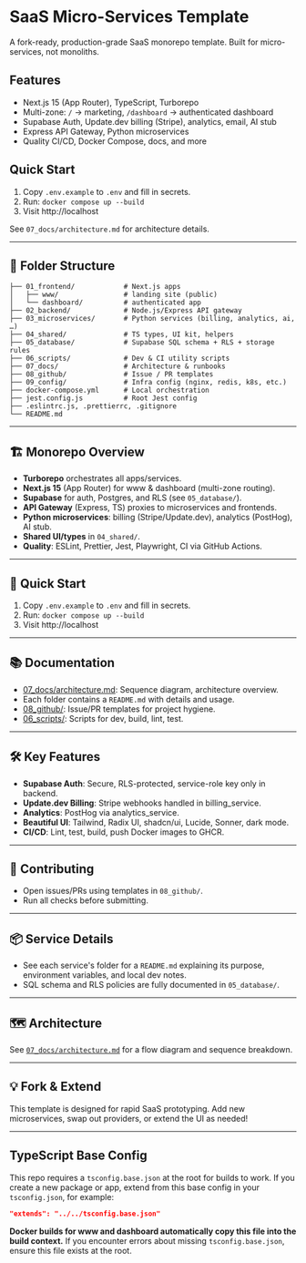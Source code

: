 # SaaS Micro-Services Template

A fork-ready, production-grade SaaS monorepo template. Built for micro-services, not monoliths.

## Features
- Next.js 15 (App Router), TypeScript, Turborepo
- Multi-zone: `/` → marketing, `/dashboard` → authenticated dashboard
- Supabase Auth, Update.dev billing (Stripe), analytics, email, AI stub
- Express API Gateway, Python microservices
- Quality CI/CD, Docker Compose, docs, and more

## Quick Start
1. Copy `.env.example` to `.env` and fill in secrets.
2. Run: `docker compose up --build`
3. Visit http://localhost

See `07_docs/architecture.md` for architecture details.

---

## 📁 Folder Structure

```
├── 01_frontend/            # Next.js apps
│   ├── www/                # landing site (public)
│   └── dashboard/          # authenticated app
├── 02_backend/             # Node.js/Express API gateway
├── 03_microservices/       # Python services (billing, analytics, ai, …)
├── 04_shared/              # TS types, UI kit, helpers
├── 05_database/            # Supabase SQL schema + RLS + storage rules
├── 06_scripts/             # Dev & CI utility scripts
├── 07_docs/                # Architecture & runbooks
├── 08_github/              # Issue / PR templates
├── 09_config/              # Infra config (nginx, redis, k8s, etc.)
├── docker-compose.yml      # Local orchestration
├── jest.config.js          # Root Jest config
├── .eslintrc.js, .prettierrc, .gitignore
└── README.md
```

---

## 🏗️ Monorepo Overview
- **Turborepo** orchestrates all apps/services.
- **Next.js 15** (App Router) for www & dashboard (multi-zone routing).
- **Supabase** for auth, Postgres, and RLS (see `05_database/`).
- **API Gateway** (Express, TS) proxies to microservices and frontends.
- **Python microservices**: billing (Stripe/Update.dev), analytics (PostHog), AI stub.
- **Shared UI/types** in `04_shared/`.
- **Quality**: ESLint, Prettier, Jest, Playwright, CI via GitHub Actions.

---

## 🚀 Quick Start
1. Copy `.env.example` to `.env` and fill in secrets.
2. Run: `docker compose up --build`
3. Visit http://localhost

---

## 📚 Documentation
- [07_docs/architecture.md](07_docs/architecture.md): Sequence diagram, architecture overview.
- Each folder contains a `README.md` with details and usage.
- [08_github/](08_github/): Issue/PR templates for project hygiene.
- [06_scripts/](06_scripts/): Scripts for dev, build, lint, test.

---

## 🛠️ Key Features
- **Supabase Auth**: Secure, RLS-protected, service-role key only in backend.
- **Update.dev Billing**: Stripe webhooks handled in billing_service.
- **Analytics**: PostHog via analytics_service.
- **Beautiful UI**: Tailwind, Radix UI, shadcn/ui, Lucide, Sonner, dark mode.
- **CI/CD**: Lint, test, build, push Docker images to GHCR.

---

## 📝 Contributing
- Open issues/PRs using templates in `08_github/`.
- Run all checks before submitting.

---

## 📦 Service Details
- See each service's folder for a `README.md` explaining its purpose, environment variables, and local dev notes.
- SQL schema and RLS policies are fully documented in `05_database/`.

---

## 🗺️ Architecture
See [`07_docs/architecture.md`](07_docs/architecture.md) for a flow diagram and sequence breakdown.

---

## 💡 Fork & Extend
This template is designed for rapid SaaS prototyping. Add new microservices, swap out providers, or extend the UI as needed!

---

## TypeScript Base Config

This repo requires a `tsconfig.base.json` at the root for builds to work.
If you create a new package or app, extend from this base config in your `tsconfig.json`, for example:

```json
"extends": "../../tsconfig.base.json"
```

**Docker builds for www and dashboard automatically copy this file into the build context.**
If you encounter errors about missing `tsconfig.base.json`, ensure this file exists at the root.
